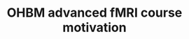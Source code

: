 ---
title: "OHBM advanced fMRI course motivation"
project_id: 
conference_id: ""
presenters:
   - peter_bandettini
summary: "<p>OHBM advanced fMRI course motivation</p>"
file: /assets/presentations/T208.ppt
filename: T208.ppt
layout: presentation
---